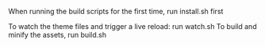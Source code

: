 When running the build scripts for the first time, run install.sh first

To watch the theme files and trigger a live reload: run watch.sh
To build and minify the assets, run build.sh